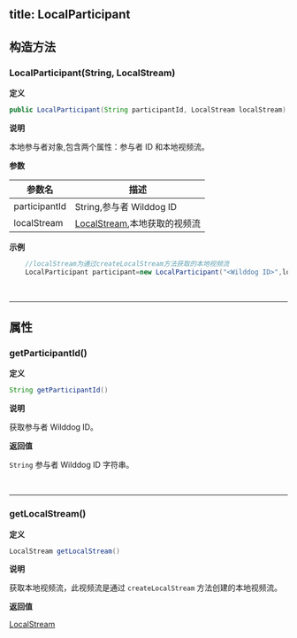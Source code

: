 title: LocalParticipant
---

<span id="Participant" />

## 构造方法

### LocalParticipant(String, LocalStream)

**定义**   

```java
public LocalParticipant(String participantId, LocalStream localStream)
```

**说明**

本地参与者对象,包含两个属性：参与者 ID 和本地视频流。

**参数**

| 参数名 | 描述 |
|---|---|
|participantId|String,参与者 Wilddog ID|
|localStream|[LocalStream](/api/video/android/local-stream.html),本地获取的视频流|

**示例**

```java
    //localStream为通过createLocalStream方法获取的本地视频流
    LocalParticipant participant=new LocalParticipant("<Wilddog ID>",localStream);
```

</br>

---

## 属性

### getParticipantId()

**定义**   

```java
String getParticipantId()
```

**说明**

获取参与者 Wilddog ID。

**返回值**

`String` 参与者 Wilddog ID 字符串。

</br>

---

### getLocalStream()

**定义**   

```java
LocalStream getLocalStream()
```

**说明**

获取本地视频流，此视频流是通过 `createLocalStream` 方法创建的本地视频流。

**返回值**

[LocalStream](/api/video/android/local-stream.html)
